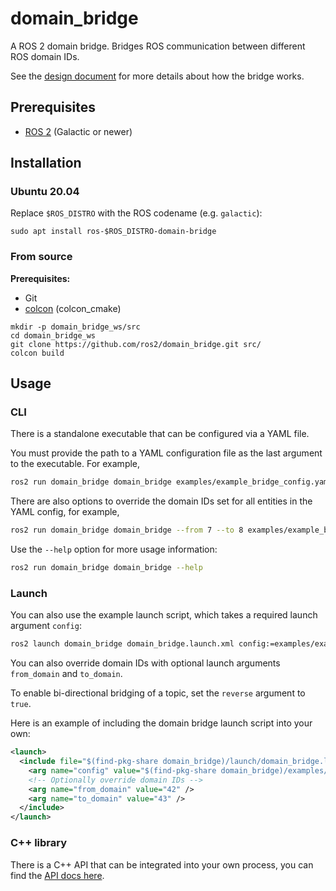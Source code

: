 # domain_bridge

A ROS 2 domain bridge.
Bridges ROS communication between different ROS domain IDs.

See the [design document](doc/design.md) for more details about how the bridge works.

## Prerequisites

- [ROS 2](https://index.ros.org/doc/ros2/Installation) (Galactic or newer)

## Installation

### Ubuntu 20.04

Replace `$ROS_DISTRO` with the ROS codename (e.g. `galactic`):

```
sudo apt install ros-$ROS_DISTRO-domain-bridge
```

### From source

**Prerequisites:**

- Git
- [colcon](https://colcon.readthedocs.io/) (colcon_cmake)

```
mkdir -p domain_bridge_ws/src
cd domain_bridge_ws
git clone https://github.com/ros2/domain_bridge.git src/
colcon build
```

## Usage

### CLI

There is a standalone executable that can be configured via a YAML file.

You must provide the path to a YAML configuration file as the last argument to the executable.
For example,

```sh
ros2 run domain_bridge domain_bridge examples/example_bridge_config.yaml
```

There are also options to override the domain IDs set for all entities in the YAML config,
for example,

```sh
ros2 run domain_bridge domain_bridge --from 7 --to 8 examples/example_bridge_config.yaml
```

Use the `--help` option for more usage information:

```sh
ros2 run domain_bridge domain_bridge --help
```

### Launch

You can also use the example launch script, which takes a required launch argument `config`:

```xml
ros2 launch domain_bridge domain_bridge.launch.xml config:=examples/example_bridge_config.yaml
```

You can also override domain IDs with optional launch arguments `from_domain` and `to_domain`.

To enable bi-directional bridging of a topic, set the `reverse` argument to `true`.

Here is an example of including the domain bridge launch script into your own:

```xml
<launch>
  <include file="$(find-pkg-share domain_bridge)/launch/domain_bridge.launch.xml">
    <arg name="config" value="$(find-pkg-share domain_bridge)/examples/example_bridge_config.yaml" />
    <!-- Optionally override domain IDs -->
    <arg name="from_domain" value="42" />
    <arg name="to_domain" value="43" />
  </include>
</launch>
```

### C++ library

There is a C++ API that can be integrated into your own process, you can find the [API docs here](TODO).
